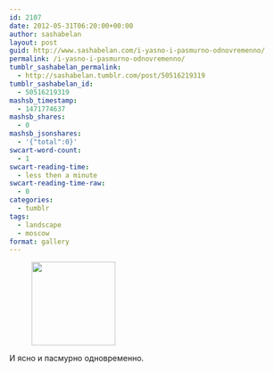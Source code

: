 ```yaml
---
id: 2107
date: 2012-05-31T06:20:00+00:00
author: sashabelan
layout: post
guid: http://www.sashabelan.com/i-yasno-i-pasmurno-odnovremenno/
permalink: /i-yasno-i-pasmurno-odnovremenno/
tumblr_sashabelan_permalink:
  - http://sashabelan.tumblr.com/post/50516219319
tumblr_sashabelan_id:
  - 50516219319
mashsb_timestamp:
  - 1471774637
mashsb_shares:
  - 0
mashsb_jsonshares:
  - '{"total":0}'
swcart-word-count:
  - 1
swcart-reading-time:
  - less then a minute
swcart-reading-time-raw:
  - 0
categories:
  - tumblr
tags:
  - landscape
  - moscow
format: gallery
---
```

<div id='gallery-193' class='gallery galleryid-2107 gallery-columns-3 gallery-size-thumbnail'>
  <figure class='gallery-item'> 
  
  <div class='gallery-icon landscape'>
    <a href='http://www.sashabelan.ru/i-yasno-i-pasmurno-odnovremenno/attachment/2108/'><img width="150" height="150" src="http://www.sashabelan.ru/wp-content/uploads/2012/05/tumblr_mmuwd3W06A1qarj97o1_1280-150x150.jpg" class="attachment-thumbnail size-thumbnail" alt="" /></a>
  </div></figure>
</div>

И ясно и пасмурно одновременно.